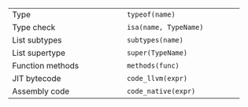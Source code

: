 |                  |                                           |
| ---------------- | ----------------------------------------- |
| Type             | `           typeof(name)         `        |
| Type check       | `           isa(name, TypeName)         ` |
| List subtypes    | `           subtypes(name)         `      |
| List supertype   | `           super(TypeName)         `     |
| Function methods | `           methods(func)         `       |
| JIT bytecode     | `           code_llvm(expr)         `     |
| Assembly code    | `           code_native(expr)         `   |
